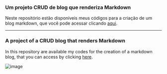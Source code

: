 ### Um projeto CRUD de blog que renderiza Markdown

Neste repositório estão disponíveis meus códigos para a criação de um blog markdown, que você pode acessar clicando [aqui](https://the-markdown-crud-blog.herokuapp.com/).

---

### A project of a CRUD blog that renders Markdown

In this repository are available my codes for the creation of a markdown blog, that you can access by clicking [here](https://the-markdown-crud-blog.herokuapp.com/).



![image](https://user-images.githubusercontent.com/92124619/161602281-c91c8797-ccd8-46c3-a46a-56f6bcca6509.png)